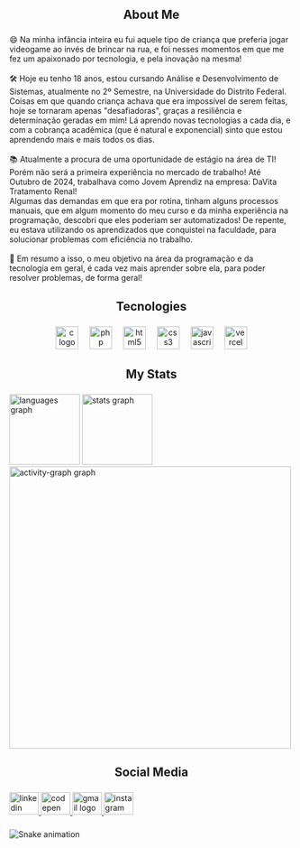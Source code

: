 <h2 align="center">About Me</h2>

###

<p align="left">😄 Na minha infância inteira eu fui  aquele tipo de criança que preferia jogar videogame ao invés de brincar na rua, e foi nesses momentos em que me fez um apaixonado por tecnologia, e pela inovação na mesma!<br><br>🛠 Hoje eu tenho 18 anos, estou cursando Análise e Desenvolvimento de Sistemas, atualmente no 2º Semestre, na Universidade do Distrito Federal. Coisas em que quando criança achava que era impossível de serem feitas, hoje se tornaram apenas "desafiadoras", graças a resiliência e determinação geradas em mim! Lá aprendo novas tecnologias a cada dia, e com a cobrança acadêmica (que é natural e exponencial) sinto que estou aprendendo mais e mais todos os dias.<br><br>📚 Atualmente a procura de uma oportunidade de estágio na área de TI! Porém não será a primeira experiência no mercado de trabalho! Até Outubro de 2024, trabalhava como Jovem Aprendiz na empresa: DaVita Tratamento Renal!<br>Algumas das demandas em que era por rotina, tinham alguns processos manuais, que em algum momento do meu curso e da minha experiência  na programação, descobri que eles poderiam ser automatizados! De repente, eu estava utilizando os aprendizados que conquistei na faculdade, para solucionar problemas com eficiência no trabalho.<br><br>🤩 Em resumo a isso, o meu objetivo na área da programação e da tecnologia em geral, é cada vez mais aprender sobre ela, para poder resolver problemas, de forma geral!</p>

###

<h2 align="center">Tecnologies</h2>

###

<div align="center">
  <img src="https://cdn.jsdelivr.net/gh/devicons/devicon/icons/c/c-plain.svg" height="40" alt="c logo"  />
  <img width="12" />
  <img src="https://cdn.jsdelivr.net/gh/devicons/devicon/icons/php/php-original.svg" height="40" alt="php logo"  />
  <img width="12" />
  <img src="https://cdn.jsdelivr.net/gh/devicons/devicon/icons/html5/html5-plain-wordmark.svg" height="40" alt="html5 logo"  />
  <img width="12" />
  <img src="https://cdn.jsdelivr.net/gh/devicons/devicon/icons/css3/css3-plain-wordmark.svg" height="40" alt="css3 logo"  />
  <img width="12" />
  <img src="https://cdn.jsdelivr.net/gh/devicons/devicon/icons/javascript/javascript-plain.svg" height="40" alt="javascript logo"  />
  <img width="12" />
  <img src="https://skillicons.dev/icons?i=vercel" height="40" alt="vercel logo"  />
</div>

###

<h2 align="center">My Stats</h2>

###

<div align="left">
  <img src="https://github-readme-stats.vercel.app/api/top-langs?username=gzinn061&locale=pt-br&hide_title=false&layout=compact&card_width=320&langs_count=5&theme=tokyonight&hide_border=true&order=2" height="125" alt="languages graph"  />
  <img src="https://github-readme-stats.vercel.app/api?username=gzinn061&hide_title=false&hide_rank=false&show_icons=true&include_all_commits=true&count_private=true&disable_animations=false&theme=tokyonight&locale=pt-br&hide_border=true&order=1&custom_title=Estat%C3%ADsticas%20do%20meu%20GitHub" height="125" alt="stats graph"  />
  <img src="https://github-readme-activity-graph.vercel.app/graph?username=gzinn061&radius=6&theme=tokyo-night&area=true&order=5&bg_color=white&title_color=fff&hide_border=true&custom_title=Minhas%20Contribui%C3%A7%C3%B5es" height="500" alt="activity-graph graph"  />
</div>

###

<h2 align="center">Social Media</h2>

###

<div align="left">
  <a href="https://www.linkedin.com/in/guilherme-martinss/" target="_blank">
    <img src="https://raw.githubusercontent.com/maurodesouza/profile-readme-generator/master/src/assets/icons/social/linkedin/default.svg" width="52" height="40" alt="linkedin logo"  />
  </a>
  <a href="https://codepen.io/Gzinn061" target="_blank">
    <img src="https://raw.githubusercontent.com/maurodesouza/profile-readme-generator/master/src/assets/icons/social/codepen/default.svg" width="52" height="40" alt="codepen logo"  />
  </a>
  <a href="https://mail.google.com/mail/" target="_blank">
    <img src="https://raw.githubusercontent.com/maurodesouza/profile-readme-generator/master/src/assets/icons/social/gmail/default.svg" width="52" height="40" alt="gmail logo"  />
  </a>
  <a href="https://www.instagram.com/g.m4rtinss._/" target="_blank">
    <img src="https://raw.githubusercontent.com/maurodesouza/profile-readme-generator/master/src/assets/icons/social/instagram/default.svg" width="52" height="40" alt="instagram logo"  />
  </a>
</div>

###

<img src="https://raw.githubusercontent.com/gzinn061/gzinn061/output/snake.svg" alt="Snake animation" />

###

<!--
**Gzinn061/Gzinn061** is a ✨ _special_ ✨ repository because its `README.md` (this file) appears on your GitHub profile.

Here are some ideas to get you started:

- 🔭 I’m currently working on ...
- 🌱 I’m currently learning ...
- 👯 I’m looking to collaborate on ...
- 🤔 I’m looking for help with ...
- 💬 Ask me about ...
- 📫 How to reach me: ...
- 😄 Pronouns: ...
- ⚡ Fun fact: ...
-->
